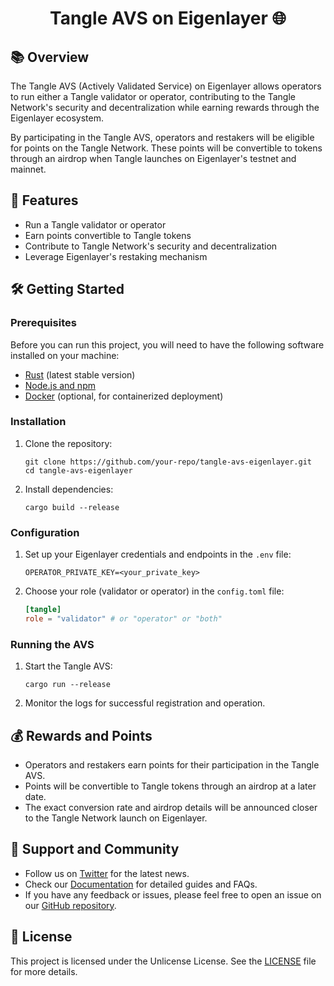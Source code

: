 # <h1 align="center"> Tangle AVS on Eigenlayer 🌐 </h1>

## 📚 Overview

The Tangle AVS (Actively Validated Service) on Eigenlayer allows operators to run either a Tangle validator or operator, contributing to the Tangle Network's security and decentralization while earning rewards through the Eigenlayer ecosystem.

By participating in the Tangle AVS, operators and restakers will be eligible for points on the Tangle Network. These points will be convertible to tokens through an airdrop when Tangle launches on Eigenlayer's testnet and mainnet.

## 🚀 Features

- Run a Tangle validator or operator
- Earn points convertible to Tangle tokens
- Contribute to Tangle Network's security and decentralization
- Leverage Eigenlayer's restaking mechanism

## 🛠️ Getting Started

### Prerequisites

Before you can run this project, you will need to have the following software installed on your machine:

- [Rust](https://www.rust-lang.org/tools/install) (latest stable version)
- [Node.js and npm](https://nodejs.org/)
- [Docker](https://www.docker.com/get-started) (optional, for containerized deployment)

### Installation

1. Clone the repository:
   ```
   git clone https://github.com/your-repo/tangle-avs-eigenlayer.git
   cd tangle-avs-eigenlayer
   ```

2. Install dependencies:
   ```
   cargo build --release
   ```

### Configuration

1. Set up your Eigenlayer credentials and endpoints in the `.env` file:
   ```
   OPERATOR_PRIVATE_KEY=<your_private_key>
   ```

2. Choose your role (validator or operator) in the `config.toml` file:
   ```toml
   [tangle]
   role = "validator" # or "operator" or "both"
   ```

### Running the AVS

1. Start the Tangle AVS:
   ```
   cargo run --release
   ```

2. Monitor the logs for successful registration and operation.

## 💰 Rewards and Points

- Operators and restakers earn points for their participation in the Tangle AVS.
- Points will be convertible to Tangle tokens through an airdrop at a later date.
- The exact conversion rate and airdrop details will be announced closer to the Tangle Network launch on Eigenlayer.

## 🤝 Support and Community

- Follow us on [Twitter](https://twitter.com/tangle_network) for the latest news.
- Check our [Documentation](https://docs.tangle.tools) for detailed guides and FAQs.
- If you have any feedback or issues, please feel free to open an issue on our [GitHub repository](https://github.com/webb-tools/blueprint-template/issues).

## 📜 License

This project is licensed under the Unlicense License. See the [LICENSE](./LICENSE) file for more details.
